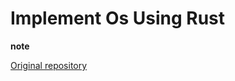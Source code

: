 # Implement Os Using Rust

**note**

[Original repository](https://github.com/rcore-os/rCore-Tutorial-Book-v3)